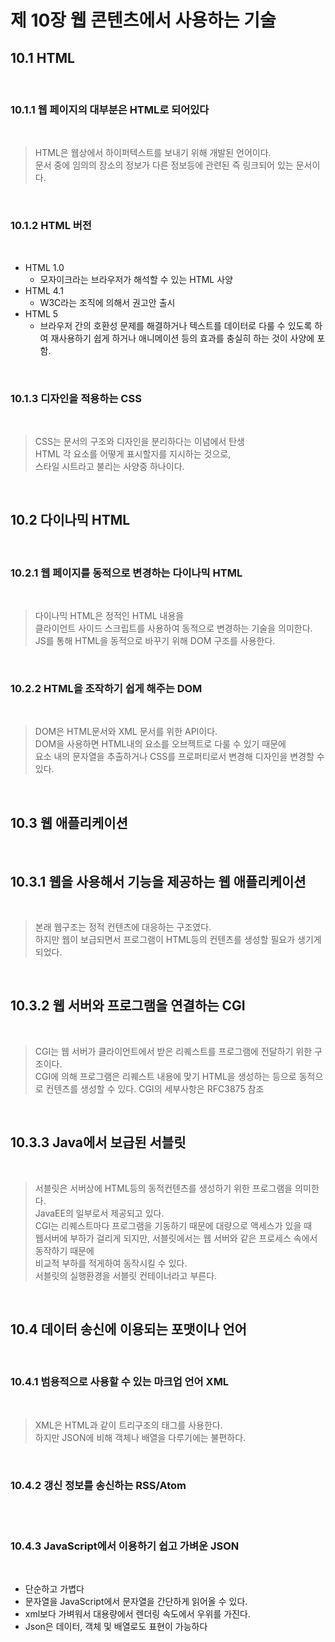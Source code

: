 # 제 10장 웹 콘텐츠에서 사용하는 기술

## 10.1 HTML

</br>

### 10.1.1 웹 페이지의 대부분은 HTML로 되어있다

</br>

> HTML은 웹상에서 하이퍼텍스트를 보내기 위해 개발된 언어이다.  
> 문서 중에 임의의 장소의 정보가 다른 정보등에 관련된 즉 링크되어 있는 문서이다.

</br>

### 10.1.2 HTML 버전

</br>

- HTML 1.0
  - 모자이크라는 브라우저가 해석할 수 있는 HTML 사양
- HTML 4.1
  - W3C라는 조직에 의해서 권고안 출시
- HTML 5
  - 브라우저 간의 호환성 문제를 해결하거나 텍스트를 데이터로 다룰 수 있도록 하여 재사용하기 쉽게 하거나 애니메이션 등의 효과를 충실히 하는 것이 사양에 포함.

</br>

### 10.1.3 디자인을 적용하는 CSS

</br>

> CSS는 문서의 구조와 디자인을 분리하다는 이념에서 탄생  
> HTML 각 요소를 어떻게 표시할지를 지시하는 것으로,  
> 스타일 시트라고 불리는 사양중 하나이다.

</br>

## 10.2 다이나믹 HTML

</br>

### 10.2.1 웹 페이지를 동적으로 변경하는 다이나믹 HTML

</br>

> 다이나믹 HTML은 정적인 HTML 내용을  
> 클라이언트 사이드 스크립트를 사용하여 동적으로 변경하는 기술을 의미한다.  
> JS를 통해 HTML을 동적으로 바꾸기 위해 DOM 구조를 사용한다.

</br>

### 10.2.2 HTML을 조작하기 쉽게 해주는 DOM

</br>

> DOM은 HTML문서와 XML 문서를 위한 API이다.  
> DOM을 사용하면 HTML내의 요소를 오브젝트로 다룰 수 있기 때문에  
> 요소 내의 문자열을 추출하거나 CSS를 프로퍼티로서 변경해 디자인을 변경할 수 있다.

</br>

## 10.3 웹 애플리케이션

</br>

## 10.3.1 웹을 사용해서 기능을 제공하는 웹 애플리케이션

</br>

> 본래 웹구조는 정적 컨텐츠에 대응하는 구조였다.  
> 하지만 웹이 보급되면서 프로그램이 HTML등의 컨텐츠를 생성할 필요가 생기게 되었다.

</br>

## 10.3.2 웹 서버와 프로그램을 연결하는 CGI

</br>

> CGI는 웹 서버가 클라이언트에서 받은 리퀘스트를 프로그램에 전달하기 위한 구조이다.  
> CGI에 의해 프로그램은 리퀘스트 내용에 맞기 HTML을 생성하는 등으로 동적으로 컨텐츠를 생성할 수 있다.
> CGI의 세부사항은 RFC3875 참조

</br>

## 10.3.3 Java에서 보급된 서블릿

</br>

> 서블릿은 서버상에 HTML등의 동적컨텐츠를 생성하기 위한 프로그램을 의미한다.  
> JavaEE의 일부로서 제공되고 있다.  
> CGI는 리퀘스트마다 프로그램을 기동하기 때문에 대량으로 액세스가 있을 때  
> 웹서버에 부하가 걸리게 되지만, 서블릿에서는 웹 서버와 같은 프로세스 속에서 동작하기 때문에  
> 비교적 부하를 적게하여 동작시킬 수 있다.  
> 서블릿의 실행환경을 서블릿 컨테이너라고 부른다.

</br>

## 10.4 데이터 송신에 이용되는 포맷이나 언어

</br>

### 10.4.1 범용적으로 사용할 수 있는 마크업 언어 XML

</br>

> XML은 HTML과 같이 트리구조의 태그를 사용한다.  
> 하지만 JSON에 비해 객체나 배열을 다루기에는 불편하다.

</br>

### 10.4.2 갱신 정보를 송신하는 RSS/Atom

</br>

</br>

### 10.4.3 JavaScript에서 이용하기 쉽고 가벼운 JSON

</br>

- 단순하고 가볍다
- 문자열을 JavaScript에서 문자열을 간단하게 읽어올 수 있다.
- xml보다 가벼워서 대용량에서 렌더링 속도에서 우위를 가진다.
- Json은 데이터, 객체 및 배열로도 표현이 가능하다

</br>

